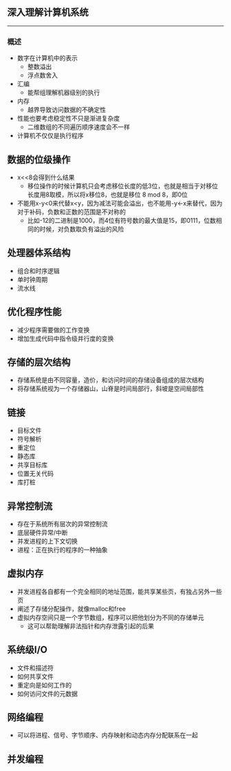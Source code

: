 ## 深入理解计算机系统

___

### 概述

* 数字在计算机中的表示
  * 整数溢出
  * 浮点数舍入
* 汇编
  * 能帮组理解机器级别的执行
* 内存
  * 越界导致访问数据的不确定性
* 性能也要考虑稳定性不只是渐进复杂度
  * 二维数组的不同遍历顺序速度会不一样
* 计算机不仅仅是执行程序

## 数据的位级操作

* x<<8会得到什么结果
  * 移位操作的时候计算机只会考虑移位长度的低3位，也就是相当于对移位长度用8取模，所以将x移位8，也就是移位 8 mod 8，即0位
* 不能用x-y<0来代替x<y，因为减法可能会溢出，也不能用-y<-x来替代，因为对于补码，负数和正数的范围是不对称的
  * 比如-12的二进制是1000，而4位有符号数的最大值是15，即0111，位数相同的时候，对负数取负有溢出的风险

## 处理器体系结构

* 组合和时序逻辑
* 单时钟周期
* 流水线

## 优化程序性能

* 减少程序需要做的工作变换
* 增加生成代码中指令级并行度的变换

## 存储的层次结构

* 存储系统是由不同容量，造价，和访问时间的存储设备组成的层次结构
* 将存储系统视为一个存储器山，山脊是时间局部行，斜坡是空间局部性

## 链接

* 目标文件
* 符号解析
* 重定位
* 静态库
* 共享目标库
* 位置无关代码
* 库打桩

## 异常控制流

* 存在于系统所有层次的异常控制流
* 底层硬件异常/中断
* 并发进程的上下文切换
* 进程：正在执行的程序的一种抽象

## 虚拟内存

* 并发进程各自都有一个完全相同的地址范围，能共享某些页，有独占另外一些页
* 阐述了存储分配操作，就像malloc和free
* 虚拟内存空间只是一个字节数组，程序可以把他划分为不同的存储单元
  * 这可以帮助理解非法指针和内存泄露引起的后果

## 系统级I/O

* 文件和描述符
* 如何共享文件
* 重定向是如何工作的
* 如何访问文件的元数据

## 网络编程

* 可以将进程、信号、字节顺序、内存映射和动态内存分配联系在一起

## 并发编程